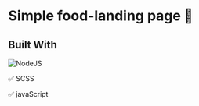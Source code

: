 # Simple food-landing page :lemon:

## Built With

![NodeJS](https://img.shields.io/badge/node.js-6DA55F?style=for-the-badge&logo=node.js&logoColor=white)

:white_check_mark: SCSS

:white_check_mark: javaScript
